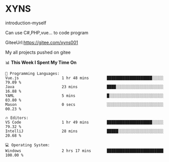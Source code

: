 # XYNS
introduction-myself

Can use C#,PHP,vue... to code program

GiteeUrl:https://gitee.com/xyns001

My all projects pushed on gitee

<!--START_SECTION:waka-->
📊 **This Week I Spent My Time On** 

```text
💬 Programming Languages: 
Vue.js                   1 hr 48 mins        ████████████████████░░░░░   79.09 % 
Java                     23 mins             ████░░░░░░░░░░░░░░░░░░░░░   16.88 % 
YAML                     5 mins              █░░░░░░░░░░░░░░░░░░░░░░░░   03.80 % 
Mason                    0 secs              ░░░░░░░░░░░░░░░░░░░░░░░░░   00.23 % 

🔥 Editors: 
VS Code                  1 hr 49 mins        ████████████████████░░░░░   79.32 % 
IntelliJ                 28 mins             █████░░░░░░░░░░░░░░░░░░░░   20.68 % 

💻 Operating System: 
Windows                  2 hrs 17 mins       █████████████████████████   100.00 % 
```


<!--END_SECTION:waka-->

